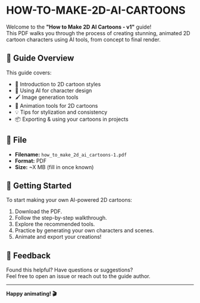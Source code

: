 # HOW-TO-MAKE-2D-AI-CARTOONS

Welcome to the **"How to Make 2D AI Cartoons - v1"** guide!  
This PDF walks you through the process of creating stunning, animated 2D cartoon characters using AI tools, from concept to final render.

## 📘 Guide Overview

This guide covers:

- 🎨 Introduction to 2D cartoon styles  
- 🧠 Using AI for character design  
- 🖌️ Image generation tools 
- 🧰 Animation tools for 2D cartoons  
- 💡 Tips for stylization and consistency  
- 📦 Exporting & using your cartoons in projects  

## 📂 File

- **Filename:** `how_to_make_2d_ai_cartoons-1.pdf`  
- **Format:** PDF  
- **Size:** ~X MB (fill in once known)

## 🚀 Getting Started

To start making your own AI-powered 2D cartoons:

1. Download the PDF.
2. Follow the step-by-step walkthrough.
3. Explore the recommended tools.
4. Practice by generating your own characters and scenes.
5. Animate and export your creations!

## 📩 Feedback

Found this helpful? Have questions or suggestions?  
Feel free to open an issue or reach out to the guide author.

---

**Happy animating! 🎬**

